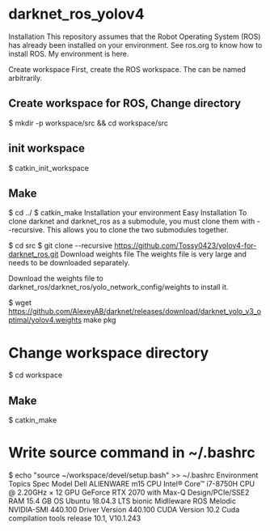 # darknet_ros_yolov4
Installation
This repository assumes that the Robot Operating System (ROS) has already been installed on your environment. See ros.org to know how to install ROS. My environment is here.

Create workspace
First, create the ROS workspace. The <workspace> can be named arbitrarily.

## Create workspace for ROS, Change directory
$ mkdir -p workspace/src && cd workspace/src

## init workspace
$ catkin_init_workspace

## Make
$ cd ../
$ catkin_make
Installation your environment
Easy Installation
To clone darknet and darknet_ros as a submodule, you must clone them with --recursive. This allows you to clone the two submodules together.

$ cd src
$ git clone --recursive https://github.com/Tossy0423/yolov4-for-darknet_ros.git
Download weights file
The weights file is very large and needs to be downloaded separately.

Download the weights file to darknet_ros/darknet_ros/yolo_network_config/weights to install it.

$ wget https://github.com/AlexeyAB/darknet/releases/download/darknet_yolo_v3_optimal/yolov4.weights
make pkg
# Change workspace directory
$ cd workspace

## Make
$ catkin_make

# Write source command in ~/.bashrc
$ echo "source ~/workspace/devel/setup.bash" >> ~/.bashrc
Environment
Topics	Spec
Model	Dell ALIENWARE m15
CPU	Intel® Core™ i7-8750H CPU @ 2.20GHz × 12
GPU	GeForce RTX 2070 with Max-Q Design/PCIe/SSE2
RAM	15.4 GB
OS	Ubuntu 18.04.3 LTS bionic
Midlleware	ROS Melodic
NVIDIA-SMI	440.100
Driver Version	440.100
CUDA Version	10.2
Cuda compilation tools	release 10.1, V10.1.243
